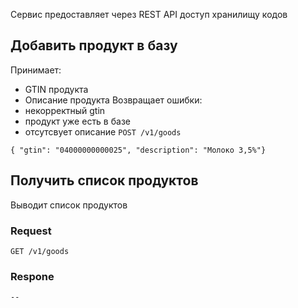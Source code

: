Сервис предоставляет через REST API доступ хранилищу кодов

## Добавить продукт в базу
  Принимает:
- GTIN продукта
- Описание продукта
  Возвращает ошибки:
- некорректный gtin
- продукт уже есть в базе
- отсутсвует описание
`POST /v1/goods`
``````
{ "gtin": "04000000000025", "description": "Молоко 3,5%"}
``````

## Получить список продуктов
Выводит список продуктов
### Request
`GET /v1/goods`

### Respone
``````
--
``````
